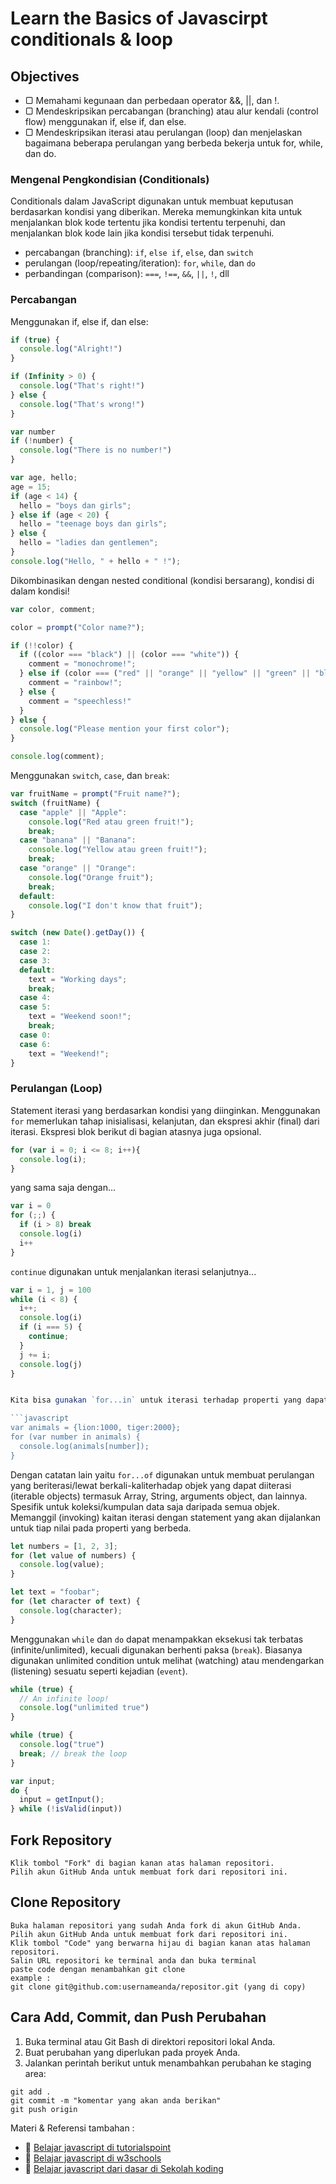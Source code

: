 # Learn the Basics of Javascirpt conditionals & loop

## Objectives
- ▢ Memahami kegunaan dan perbedaan operator &&, ||, dan !.
- ▢ Mendeskripsikan percabangan (branching) atau alur kendali (control flow) menggunakan if, else if, dan else.
- ▢ Mendeskripsikan iterasi atau perulangan (loop) dan menjelaskan bagaimana beberapa perulangan yang berbeda bekerja untuk for, while, dan do.

### Mengenal Pengkondisian (Conditionals)
Conditionals dalam JavaScript digunakan untuk membuat keputusan berdasarkan kondisi yang diberikan. Mereka memungkinkan kita untuk menjalankan blok kode tertentu jika kondisi tertentu terpenuhi, dan menjalankan blok kode lain jika kondisi tersebut tidak terpenuhi.

- percabangan (branching): `if`, `else if`, `else`, dan `switch`
- perulangan (loop/repeating/iteration): `for`, `while`, dan `do`
- perbandingan (comparison): `===`, `!==`, `&&`, `||`, `!`, dll

### Percabangan

Menggunakan if, else if, dan else:
```javascript
if (true) {
  console.log("Alright!")
}

if (Infinity > 0) {
  console.log("That's right!")
} else {
  console.log("That's wrong!")
}

var number
if (!number) {
  console.log("There is no number!")
}
```

```javascript
var age, hello;
age = 15;
if (age < 14) {
  hello = "boys dan girls";
} else if (age < 20) {
  hello = "teenage boys dan girls";
} else {
  hello = "ladies dan gentlemen";
}
console.log("Hello, " + hello + " !");
```


Dikombinasikan dengan nested conditional (kondisi bersarang), kondisi di dalam kondisi!

```javascript
var color, comment;

color = prompt("Color name?");

if (!!color) {
  if ((color === "black") || (color === "white")) {
    comment = "monochrome!";
  } else if (color === ("red" || "orange" || "yellow" || "green" || "blue" || "purple")) {
    comment = "rainbow!";
  } else {
    comment = "speechless!"
  }
} else {
  console.log("Please mention your first color");
}

console.log(comment);
```
Menggunakan `switch`, `case`, dan `break`:

```javascript
var fruitName = prompt("Fruit name?");
switch (fruitName) {
  case "apple" || "Apple":
    console.log("Red atau green fruit!");
    break;
  case "banana" || "Banana":
    console.log("Yellow atau green fruit!");
    break;
  case "orange" || "Orange":
    console.log("Orange fruit");
    break;
  default:
    console.log("I don't know that fruit");
}
```

```javascript
switch (new Date().getDay()) {
  case 1:
  case 2:
  case 3:
  default:
    text = "Working days";
    break;
  case 4:
  case 5:
    text = "Weekend soon!";
    break;
  case 0:
  case 6:
    text = "Weekend!";
}
```


### Perulangan (Loop)

Statement iterasi yang berdasarkan kondisi yang diinginkan. Menggunakan `for` memerlukan tahap inisialisasi, kelanjutan, dan ekspresi akhir (final) dari iterasi. Ekspresi blok berikut di bagian atasnya juga opsional.

```javascript
for (var i = 0; i <= 8; i++){
  console.log(i);
}
```

yang sama saja dengan...

```javascript
var i = 0
for (;;) {
  if (i > 8) break
  console.log(i)
  i++
}
```

`continue` digunakan untuk menjalankan iterasi selanjutnya...

```javascript
var i = 1, j = 100
while (i < 8) {
  i++;
  console.log(i)
  if (i === 5) {
    continue;
  }
  j += i;
  console.log(j)
}


Kita bisa gunakan `for...in` untuk iterasi terhadap properti yang dapat dihitung (enumerable properties) dari sebuah objek, dalam urutan yang terserah kita yang mana tiap properti yang berbeda, suatu statement bisa dijalankan.

```javascript
var animals = {lion:1000, tiger:2000};
for (var number in animals) {
  console.log(animals[number]);
}
```

Dengan catatan lain yaitu `for...of` digunakan untuk membuat perulangan yang beriterasi/lewat berkali-kaliterhadap objek yang dapat diiterasi (iterable objects) termasuk Array, String, arguments object, dan lainnya. Spesifik untuk koleksi/kumpulan data saja daripada semua objek. Memanggil (invoking) kaitan iterasi dengan statement yang akan dijalankan untuk tiap nilai pada properti yang berbeda.

```javascript
let numbers = [1, 2, 3];
for (let value of numbers) {
  console.log(value);
}

let text = "foobar";
for (let character of text) {
  console.log(character);
}
```

Menggunakan `while` dan `do` dapat menampakkan eksekusi tak terbatas (infinite/unlimited), kecuali digunakan berhenti paksa (`break`). Biasanya digunakan unlimited condition untuk melihat (watching) atau mendengarkan (listening) sesuatu seperti kejadian (`event`).

```javascript
while (true) {
  // An infinite loop!
  console.log("unlimited true")
}

while (true) {
  console.log("true")
  break; // break the loop
}
```

```javascript
var input;
do {
  input = getInput();
} while (!isValid(input))
```







## Fork Repository
```
Klik tombol "Fork" di bagian kanan atas halaman repositori.
Pilih akun GitHub Anda untuk membuat fork dari repositori ini.

```
## Clone Repository

```
Buka halaman repositori yang sudah Anda fork di akun GitHub Anda.
Pilih akun GitHub Anda untuk membuat fork dari repositori ini.
Klik tombol "Code" yang berwarna hijau di bagian kanan atas halaman repositori.
Salin URL repositori ke terminal anda dan buka terminal
paste code dengan menambahkan git clone 
example :
git clone git@github.com:usernameanda/repositor.git (yang di copy)

```

## Cara Add, Commit, dan Push Perubahan
1. Buka terminal atau Git Bash di direktori repositori lokal Anda.
2. Buat perubahan yang diperlukan pada proyek Anda.
3. Jalankan perintah berikut untuk menambahkan perubahan ke staging area:

```
git add .
git commit -m "komentar yang akan anda berikan"
git push origin

```
Materi & Referensi tambahan :
- :notebook_with_decorative_cover:
[Belajar javascript di tutorialspoint](https://www.tutorialspoint.com/javascript/index.htm)
- :notebook_with_decorative_cover:
[Belajar javascript di w3schools](www.w3schools.com/js)
- :notebook_with_decorative_cover:
[Belajar javascript dari dasar di Sekolah koding  ](https://app.sko.dev/archived/track/belajar-javascript)